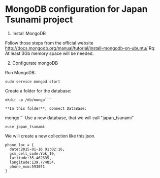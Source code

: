 # MongoDB configuration for Japan Tsunami project

1. Install MongoDB

Follow those steps from the official website http://docs.mongodb.org/manual/tutorial/install-mongodb-on-ubuntu/
Rq: At least 3Gb memory space will be needed.

2. Configurate mongoDB

Run MongoDB:
```
sudo service mongod start
```
Create a folder for the database:
```
mkdir -p /db/mongo```

**In this folder**, connect DataBase:
```
mongo```
Use a new database, that we will call "japan_tsunami"
```
>use japan_tsunami
```
We will create a new collection like this json.
```
phone_loc = {
  date:2015-01-16 01:02:16,
  gsm_cell_code:Yok_19,
  latitude:35.462635,
  longitude:139.774854,
  phone_num:593071
}
```

